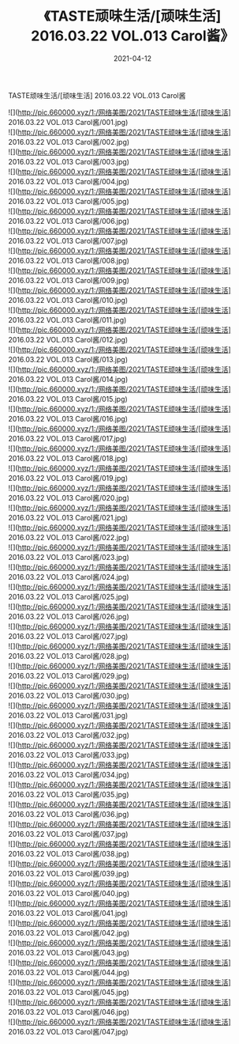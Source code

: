 ﻿---
layout: post
title:  《TASTE顽味生活/[顽味生活] 2016.03.22 VOL.013 Carol酱》
date:   2021-04-12
img: http://pic.660000.xyz/1:/网络美图/2021/TASTE顽味生活/[顽味生活] 2016.03.22 VOL.013 Carol酱/000.jpg
categories: [美女, 清纯, 唯美]
---

TASTE顽味生活/[顽味生活] 2016.03.22 VOL.013 Carol酱

 ![](http://pic.660000.xyz/1:/网络美图/2021/TASTE顽味生活/[顽味生活] 2016.03.22 VOL.013 Carol酱/001.jpg) <br>![](http://pic.660000.xyz/1:/网络美图/2021/TASTE顽味生活/[顽味生活] 2016.03.22 VOL.013 Carol酱/002.jpg) <br>![](http://pic.660000.xyz/1:/网络美图/2021/TASTE顽味生活/[顽味生活] 2016.03.22 VOL.013 Carol酱/003.jpg) <br>![](http://pic.660000.xyz/1:/网络美图/2021/TASTE顽味生活/[顽味生活] 2016.03.22 VOL.013 Carol酱/004.jpg) <br>![](http://pic.660000.xyz/1:/网络美图/2021/TASTE顽味生活/[顽味生活] 2016.03.22 VOL.013 Carol酱/005.jpg) <br>![](http://pic.660000.xyz/1:/网络美图/2021/TASTE顽味生活/[顽味生活] 2016.03.22 VOL.013 Carol酱/006.jpg) <br>![](http://pic.660000.xyz/1:/网络美图/2021/TASTE顽味生活/[顽味生活] 2016.03.22 VOL.013 Carol酱/007.jpg) <br>![](http://pic.660000.xyz/1:/网络美图/2021/TASTE顽味生活/[顽味生活] 2016.03.22 VOL.013 Carol酱/008.jpg) <br>![](http://pic.660000.xyz/1:/网络美图/2021/TASTE顽味生活/[顽味生活] 2016.03.22 VOL.013 Carol酱/009.jpg) <br>![](http://pic.660000.xyz/1:/网络美图/2021/TASTE顽味生活/[顽味生活] 2016.03.22 VOL.013 Carol酱/010.jpg) <br>![](http://pic.660000.xyz/1:/网络美图/2021/TASTE顽味生活/[顽味生活] 2016.03.22 VOL.013 Carol酱/011.jpg) <br>![](http://pic.660000.xyz/1:/网络美图/2021/TASTE顽味生活/[顽味生活] 2016.03.22 VOL.013 Carol酱/012.jpg) <br>![](http://pic.660000.xyz/1:/网络美图/2021/TASTE顽味生活/[顽味生活] 2016.03.22 VOL.013 Carol酱/013.jpg) <br>![](http://pic.660000.xyz/1:/网络美图/2021/TASTE顽味生活/[顽味生活] 2016.03.22 VOL.013 Carol酱/014.jpg) <br>![](http://pic.660000.xyz/1:/网络美图/2021/TASTE顽味生活/[顽味生活] 2016.03.22 VOL.013 Carol酱/015.jpg) <br>![](http://pic.660000.xyz/1:/网络美图/2021/TASTE顽味生活/[顽味生活] 2016.03.22 VOL.013 Carol酱/016.jpg) <br>![](http://pic.660000.xyz/1:/网络美图/2021/TASTE顽味生活/[顽味生活] 2016.03.22 VOL.013 Carol酱/017.jpg) <br>![](http://pic.660000.xyz/1:/网络美图/2021/TASTE顽味生活/[顽味生活] 2016.03.22 VOL.013 Carol酱/018.jpg) <br>![](http://pic.660000.xyz/1:/网络美图/2021/TASTE顽味生活/[顽味生活] 2016.03.22 VOL.013 Carol酱/019.jpg) <br>![](http://pic.660000.xyz/1:/网络美图/2021/TASTE顽味生活/[顽味生活] 2016.03.22 VOL.013 Carol酱/020.jpg) <br>![](http://pic.660000.xyz/1:/网络美图/2021/TASTE顽味生活/[顽味生活] 2016.03.22 VOL.013 Carol酱/021.jpg) <br>![](http://pic.660000.xyz/1:/网络美图/2021/TASTE顽味生活/[顽味生活] 2016.03.22 VOL.013 Carol酱/022.jpg) <br>![](http://pic.660000.xyz/1:/网络美图/2021/TASTE顽味生活/[顽味生活] 2016.03.22 VOL.013 Carol酱/023.jpg) <br>![](http://pic.660000.xyz/1:/网络美图/2021/TASTE顽味生活/[顽味生活] 2016.03.22 VOL.013 Carol酱/024.jpg) <br>![](http://pic.660000.xyz/1:/网络美图/2021/TASTE顽味生活/[顽味生活] 2016.03.22 VOL.013 Carol酱/025.jpg) <br>![](http://pic.660000.xyz/1:/网络美图/2021/TASTE顽味生活/[顽味生活] 2016.03.22 VOL.013 Carol酱/026.jpg) <br>![](http://pic.660000.xyz/1:/网络美图/2021/TASTE顽味生活/[顽味生活] 2016.03.22 VOL.013 Carol酱/027.jpg) <br>![](http://pic.660000.xyz/1:/网络美图/2021/TASTE顽味生活/[顽味生活] 2016.03.22 VOL.013 Carol酱/028.jpg) <br>![](http://pic.660000.xyz/1:/网络美图/2021/TASTE顽味生活/[顽味生活] 2016.03.22 VOL.013 Carol酱/029.jpg) <br>![](http://pic.660000.xyz/1:/网络美图/2021/TASTE顽味生活/[顽味生活] 2016.03.22 VOL.013 Carol酱/030.jpg) <br>![](http://pic.660000.xyz/1:/网络美图/2021/TASTE顽味生活/[顽味生活] 2016.03.22 VOL.013 Carol酱/031.jpg) <br>![](http://pic.660000.xyz/1:/网络美图/2021/TASTE顽味生活/[顽味生活] 2016.03.22 VOL.013 Carol酱/032.jpg) <br>![](http://pic.660000.xyz/1:/网络美图/2021/TASTE顽味生活/[顽味生活] 2016.03.22 VOL.013 Carol酱/033.jpg) <br>![](http://pic.660000.xyz/1:/网络美图/2021/TASTE顽味生活/[顽味生活] 2016.03.22 VOL.013 Carol酱/034.jpg) <br>![](http://pic.660000.xyz/1:/网络美图/2021/TASTE顽味生活/[顽味生活] 2016.03.22 VOL.013 Carol酱/035.jpg) <br>![](http://pic.660000.xyz/1:/网络美图/2021/TASTE顽味生活/[顽味生活] 2016.03.22 VOL.013 Carol酱/036.jpg) <br>![](http://pic.660000.xyz/1:/网络美图/2021/TASTE顽味生活/[顽味生活] 2016.03.22 VOL.013 Carol酱/037.jpg) <br>![](http://pic.660000.xyz/1:/网络美图/2021/TASTE顽味生活/[顽味生活] 2016.03.22 VOL.013 Carol酱/038.jpg) <br>![](http://pic.660000.xyz/1:/网络美图/2021/TASTE顽味生活/[顽味生活] 2016.03.22 VOL.013 Carol酱/039.jpg) <br>![](http://pic.660000.xyz/1:/网络美图/2021/TASTE顽味生活/[顽味生活] 2016.03.22 VOL.013 Carol酱/040.jpg) <br>![](http://pic.660000.xyz/1:/网络美图/2021/TASTE顽味生活/[顽味生活] 2016.03.22 VOL.013 Carol酱/041.jpg) <br>![](http://pic.660000.xyz/1:/网络美图/2021/TASTE顽味生活/[顽味生活] 2016.03.22 VOL.013 Carol酱/042.jpg) <br>![](http://pic.660000.xyz/1:/网络美图/2021/TASTE顽味生活/[顽味生活] 2016.03.22 VOL.013 Carol酱/043.jpg) <br>![](http://pic.660000.xyz/1:/网络美图/2021/TASTE顽味生活/[顽味生活] 2016.03.22 VOL.013 Carol酱/044.jpg) <br>![](http://pic.660000.xyz/1:/网络美图/2021/TASTE顽味生活/[顽味生活] 2016.03.22 VOL.013 Carol酱/045.jpg) <br>![](http://pic.660000.xyz/1:/网络美图/2021/TASTE顽味生活/[顽味生活] 2016.03.22 VOL.013 Carol酱/046.jpg) <br>![](http://pic.660000.xyz/1:/网络美图/2021/TASTE顽味生活/[顽味生活] 2016.03.22 VOL.013 Carol酱/047.jpg) <br>